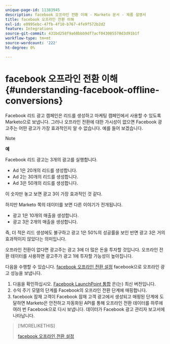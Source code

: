 ```yaml
---
unique-page-id: 11383945
description: facebook 오프라인 전환 이해 - Marketo 문서 - 제품 설명서
title: facebook 오프라인 전환 이해
exl-id: e0995ebc-47fb-4f10-b767-4fe9f572b2d2
feature: Integrations
source-git-commit: 431bd258f9a68bbb9df7acf043085578d3d91b1f
workflow-type: tm+mt
source-wordcount: '222'
ht-degree: 0%

---
```


# facebook 오프라인 전환 이해 {#understanding-facebook-offline-conversions}

Facebook 리드 광고 캠페인은 리드를 생성하고 마케팅 캠페인에서 사용할 수 있도록 Marketo으로 보냅니다. 그러나 오프라인 전환에 대한 가시성이 없으면 Facebook 광고주는 어떤 광고가 가장 효과적인지 알 수 없습니다. 예를 들어 보겠습니다.

>[!NOTE]
>
>**예**
>
>Facebook 리드 광고는 3개의 광고를 실행합니다.
>
>* Ad 1은 20개의 리드를 생성합니다.
>* Ad 2는 30개의 리드를 생성합니다.
>* Ad 3은 50개의 리드를 생성합니다.
>
>이 숫자만 놓고 보면 광고 3이 가장 효과적인 것 같다.
>
>하지만 Marketo 쪽의 데이터를 보면 다른 이야기가 전개됩니다.
>
>* 광고 1은 10개의 매출을 생성합니다.
>* 광고 3은 2개의 매출을 생성합니다.
>
>즉, 더 적은 리드 생성에도 불구하고 광고 1은 50%의 성공률을 보인 반면 광고 3은 거의 효과적이지 않았다는 의미입니다.
>
>오프라인 전환이 없다면 광고주는 광고 3에 더 많은 돈을 투자할 것입니다. 오프라인 전환 데이터를 사용하면 광고주가 광고 1에 투자할 가능성이 높아집니다.

다음을 수행할 수 있습니다. [facebook 오프라인 전환 설정](/help/marketo/product-docs/demand-generation/facebook/set-up-facebook-offline-conversions.md) facebook으로 오프라인 광고 성능을 보냅니다.

1. 다음을 확인하십시오. [Facebook LaunchPoint 통합](/help/marketo/product-docs/demand-generation/ad-network-integrations/add-facebook-custom-audiences-as-a-launchpoint-service.md) 은(는) 최신 버전입니다.
1. 수익 주기 모델의 단계를 Facebook의 오프라인 전환 단계에 매핑합니다.
1. facebook 잠재 고객이 Facebook 잠재 고객 광고에서 생성되고 매핑된 단계에 도달하면 Marketo은 안전하고 자동화된 API를 통해 오프라인 전환 데이터를 하루에 여러 번 Facebook으로 다시 보냅니다. 데이터가 Facebook 광고 관리자 보고서에 나타납니다.

>[!MORELIKETHIS]
>
>[facebook 오프라인 전환 설정](/help/marketo/product-docs/demand-generation/facebook/set-up-facebook-offline-conversions.md)
